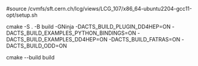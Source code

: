 #source /cvmfs/sft.cern.ch/lcg/views/LCG_107/x86_64-ubuntu2204-gcc11-opt/setup.sh



cmake -S . -B build -GNinja -DACTS_BUILD_PLUGIN_DD4HEP=ON -DACTS_BUILD_EXAMPLES_PYTHON_BINDINGS=ON -DACTS_BUILD_EXAMPLES_DD4HEP=ON -DACTS_BUILD_FATRAS=ON -DACTS_BUILD_ODD=ON


cmake --build build

